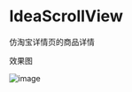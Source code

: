 # IdeaScrollView
仿淘宝详情页的商品详情

效果图

![image](https://github.com/LgSecret/IdeaScrollView/blob/master/app.gif)
